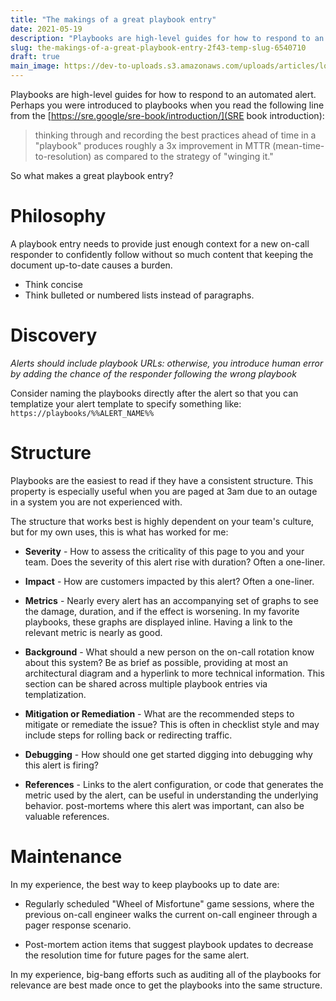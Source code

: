 ```yaml
---
title: "The makings of a great playbook entry"
date: 2021-05-19
description: "Playbooks are high-level guides for how to respond to an automated alert. Perhaps you were introduced..."
slug: the-makings-of-a-great-playbook-entry-2f43-temp-slug-6540710
draft: true
main_image: https://dev-to-uploads.s3.amazonaws.com/uploads/articles/lqpn3qng1h118f5zpr6i.jpg
---
```

Playbooks are high-level guides for how to respond to an automated alert. Perhaps you were introduced to playbooks when you read the following line from the [https://sre.google/sre-book/introduction/](SRE book introduction):

> thinking through and recording the best practices ahead of
> time in a "playbook" produces roughly a 3x improvement in
> MTTR (mean-time-to-resolution) as compared to the strategy of "winging it."

So what makes a great playbook entry?

# Philosophy

A playbook entry needs to provide just enough context for a new on-call responder to confidently follow without so much content that keeping the document up-to-date causes a burden. 

* Think concise
* Think bulleted or numbered lists instead of paragraphs.

# Discovery

*Alerts should include playbook URLs: otherwise, you introduce human error by adding the chance of the responder following the wrong playbook*

Consider naming the playbooks directly after the alert so that you can templatize your alert template to specify something like: `https://playbooks/%%ALERT_NAME%%`

# Structure

Playbooks are the easiest to read if they have a consistent structure. This property is especially useful when you are paged at 3am due to an outage in a system you are not experienced with.
 
The structure that works best is highly dependent on your team's culture, but for my own uses, this is what has worked for me:

- **Severity** - How to assess the criticality of this page to you and your team. Does the severity of this alert rise with duration? Often a one-liner.

- **Impact** - How are customers impacted by this alert? Often a one-liner.

* **Metrics** - Nearly every alert has an accompanying set of graphs to see the damage, duration, and if the effect is worsening. In my favorite playbooks, these graphs are displayed inline. Having a link to the relevant metric is nearly as good.

* **Background** - What should a new person on the on-call rotation know about this system? Be as brief as possible, providing at most an architectural diagram and a hyperlink to more technical information. This section can be shared across multiple playbook entries via templatization.

* **Mitigation or Remediation** - What are the recommended steps to mitigate or remediate the issue? This is often in checklist style and may include steps for rolling back or redirecting traffic.

* **Debugging** - How should one get started digging into debugging why this alert is firing?

* **References** - Links to the alert configuration, or code that generates the metric used by the alert, can be useful in understanding the underlying behavior. post-mortems where this alert was important, can also be valuable references.

# Maintenance

In my experience, the best way to keep playbooks up to date are:

* Regularly scheduled "Wheel of Misfortune" game sessions, where the previous on-call engineer walks the current on-call engineer through a pager response scenario. 

* Post-mortem action items that suggest playbook updates to decrease the resolution time for future pages for the same alert.

In my experience, big-bang efforts such as auditing all of the playbooks for relevance are best made once to get the playbooks into the same structure. 







